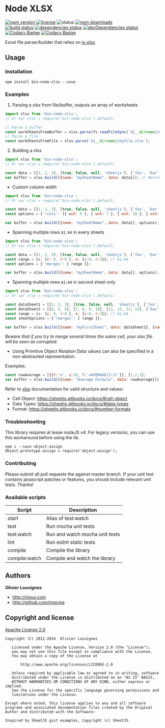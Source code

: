 # Node XLSX

[![npm version](https://img.shields.io/npm/v/node-xlsx.svg?style=flat)](https://www.npmjs.com/package/node-xlsx)
[![license](https://img.shields.io/badge/license-Apache--2.0-green.svg)](https://tldrlegal.com/license/apache-license-2.0-(apache-2.0))
![status](https://img.shields.io/badge/status-maintained-brightgreen.svg)
[![npm downloads](https://img.shields.io/npm/dm/node-xlsx.svg)](https://www.npmjs.com/package/node-xlsx)<br />
[![build status](http://img.shields.io/travis/mgcrea/node-xlsx/master.svg?style=flat)](http://travis-ci.org/mgcrea/node-xlsx)
[![dependencies status](https://img.shields.io/david/mgcrea/node-xlsx.svg?style=flat)](https://david-dm.org/mgcrea/node-xlsx)
[![devDependencies status](https://img.shields.io/david/dev/mgcrea/node-xlsx.svg?style=flat)](https://david-dm.org/mgcrea/node-xlsx#info=devDependencies)
[![Codacy Badge](https://api.codacy.com/project/badge/Grade/5bbea5e7b2084c2586e5599cda6aefc8)](https://www.codacy.com/app/mgcrea/node-xlsx?utm_source=github.com&amp;utm_medium=referral&amp;utm_content=mgcrea/node-xlsx&amp;utm_campaign=Badge_Grade)
[![Codacy Badge](https://api.codacy.com/project/badge/Coverage/5bbea5e7b2084c2586e5599cda6aefc8)](https://www.codacy.com/app/mgcrea/node-xlsx?utm_source=github.com&utm_medium=referral&utm_content=mgcrea/node-xlsx&utm_campaign=Badge_Coverage)


Excel file parser/builder that relies on [js-xlsx](https://github.com/SheetJS/js-xlsx).


## Usage
### Installation
```npm install bin-node-xlsx --save```
### Examples

1. Parsing a xlsx from file/buffer, outputs an array of worksheets

```js
import xlsx from 'bin-node-xlsx';
// Or var xlsx = require('bin-node-xlsx').default;

// Parse a buffer
const workSheetsFromBuffer = xlsx.parse(fs.readFileSync(`${__dirname}/myFile.xlsx`));
// Parse a file
const workSheetsFromFile = xlsx.parse(`${__dirname}/myFile.xlsx`);
```

2. Building a xlsx

```js
import xlsx from 'bin-node-xlsx';
// Or var xlsx = require('bin-node-xlsx').default;

const data = [[1, 2, 3], [true, false, null, 'sheetjs'], ['foo', 'bar', new Date('2014-02-19T14:30Z'), '0.3'], ['baz', null, 'qux']];
var buffer = xlsx.build([{name: "mySheetName", data: data}]); // Returns a buffer
```

  * Custom column width
```js
import xlsx from 'bin-node-xlsx';
// Or var xlsx = require('bin-node-xlsx').default;

const data = [[1, 2, 3], [true, false, null, 'sheetjs'], ['foo', 'bar', new Date('2014-02-19T14:30Z'), '0.3'], ['baz', null, 'qux']]
const options = {'!cols': [{ wch: 6 }, { wch: 7 }, { wch: 10 }, { wch: 20 } ]};

var buffer = xlsx.build([{name: "mySheetName", data: data}], options); // Returns a buffer
```

  * Spanning multiple rows `A1:A4` in every sheets
```js
import xlsx from 'bin-node-xlsx';
// Or var xlsx = require('bin-node-xlsx').default;

const data = [[1, 2, 3], [true, false, null, 'sheetjs'], ['foo', 'bar', new Date('2014-02-19T14:30Z'), '0.3'], ['baz', null, 'qux']];
const range = {s: {c: 0, r:0 }, e: {c:0, r:3}}; // A1:A4
const options = {'!merges': [ range ]};

var buffer = xlsx.build([{name: "mySheetName", data: data}], options); // Returns a buffer
```

  * Spanning multiple rows `A1:A4` in second sheet only
```js
import xlsx from 'bin-node-xlsx';
// Or var xlsx = require('bin-node-xlsx').default;

const dataSheet1 = [[1, 2, 3], [true, false, null, 'sheetjs'], ['foo', 'bar', new Date('2014-02-19T14:30Z'), '0.3'], ['baz', null, 'qux']];
const dataSheet2 = [[4, 5, 6], [7, 8, 9, 10], [11, 12, 13, 14], ['baz', null, 'qux']];
const range = {s: {c: 0, r:0 }, e: {c:0, r:3}}; // A1:A4
const sheetOptions = {'!merges': [ range ]};

var buffer = xlsx.build([{name: "myFirstSheet", data: dataSheet1}, {name: "mySecondSheet", data: dataSheet2, options: sheetOptions}]); // Returns a buffer
```
_Beware that if you try to merge several times the same cell, your xlsx file will be seen as corrupted._


  * Using Primitive Object Notation
Data values can also be specified in a non-abstracted representation.

Examples:
```js
const rowAverage = [[{t:'n', z:10, f:'=AVERAGE(2:2)'}], [1,2,3];
var buffer = xlsx.build([{name: "Average Formula", data: rowAverage}]);
```

Refer to [xlsx](https://sheetjs.gitbooks.io) documentation for valid structure and values:
- Cell Object: https://sheetjs.gitbooks.io/docs/#cell-object
- Data Types: https://sheetjs.gitbooks.io/docs/#data-types
- Format: https://sheetjs.gitbooks.io/docs/#number-formats



### Troubleshooting

This library requires at lease nodeJS v4. For legacy versions, you can use this workaround before using the lib.

```
npm i --save object-assign
Object.prototype.assign = require('object-assign');
```


### Contributing

Please submit all pull requests the against master branch. If your unit test contains javascript patches or features, you should include relevant unit tests. Thanks!


### Available scripts

| **Script** | **Description** |
|----------|-------|
| start | Alias of test:watch |
| test | Run mocha unit tests |
| test:watch | Run and watch mocha unit tests |
| lint | Run eslint static tests |
| compile | Compile the library |
| compile:watch | Compile and watch the library |


## Authors

**Olivier Louvignes**

+ http://olouv.com
+ http://github.com/mgcrea


## Copyright and license

[Apache License 2.0](https://spdx.org/licenses/Apache-2.0.html)

```
Copyright (C) 2012-2014  Olivier Louvignes

   Licensed under the Apache License, Version 2.0 (the "License");
   you may not use this file except in compliance with the License.
   You may obtain a copy of the License at

       http://www.apache.org/licenses/LICENSE-2.0

   Unless required by applicable law or agreed to in writing, software
   distributed under the License is distributed on an "AS IS" BASIS,
   WITHOUT WARRANTIES OR CONDITIONS OF ANY KIND, either express or implied.
   See the License for the specific language governing permissions and
   limitations under the License.

Except where noted, this license applies to any and all software programs and associated documentation files created by the Original Author and distributed with the Software:

Inspired by SheetJS gist examples, Copyright (c) SheetJS.
```
